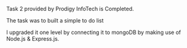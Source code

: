 Task 2 provided by Prodigy InfoTech is Completed.

The task was to built a simple to do list

I upgraded it one level by connecting it to mongoDB by making use of Node.js & Express.js.